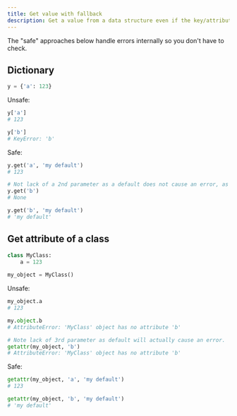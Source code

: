 ```yaml
---
title: Get value with fallback
description: Get a value from a data structure even if the key/attribute is not present
---
```


The "safe" approaches below handle errors internally so you don't have to check.

## Dictionary

```python
y = {'a': 123}
```

Unsafe:

```python
y['a']
# 123

y['b']
# KeyError: 'b'
```

Safe:

```python
y.get('a', 'my default')
# 123

# Not lack of a 2nd parameter as a default does not cause an error, as `None` is used.
y.get('b')
# None

y.get('b', 'my default')
# 'my default'
```

## Get attribute of a class

```python
class MyClass:
    a = 123
    
my_object = MyClass()
```

Unsafe:

```python
my_object.a
# 123

my.object.b
# AttributeError: 'MyClass' object has no attribute 'b'

# Note lack of 3rd parameter as default will actually cause an error.
getattr(my_object, 'b')
# AttributeError: 'MyClass' object has no attribute 'b'
```

Safe:

```python
getattr(my_object, 'a', 'my default')
# 123

getattr(my_object, 'b', 'my default')
# 'my default'
```


